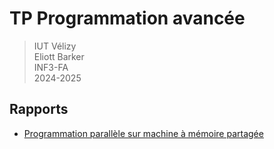 # TP Programmation avancée

> IUT Vélizy  
> Eliott Barker  
> INF3-FA  
> 2024-2025  

## Rapports

- [Programmation parallèle sur machine à mémoire partagée](Rapports/Rapport1.md)  
